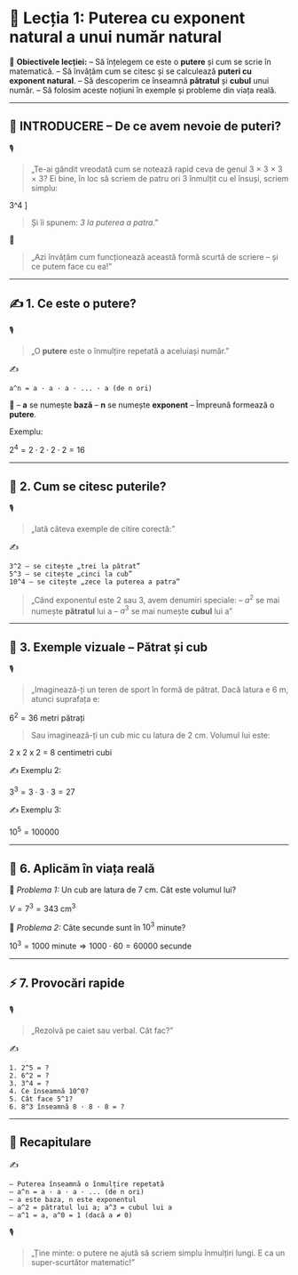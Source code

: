 # 📘 Lecția 1: Puterea cu exponent natural a unui număr natural

🎯 **Obiectivele lecției:**
 – Să înțelegem ce este o **putere** și cum se scrie în matematică.
 – Să învățăm cum se citesc și se calculează **puteri cu exponent natural**.
 – Să descoperim ce înseamnă **pătratul** și **cubul** unui număr.
 – Să folosim aceste noțiuni în exemple și probleme din viața reală.

------

## 🔔 INTRODUCERE – De ce avem nevoie de puteri?

🎙️

> „Te-ai gândit vreodată cum se notează rapid ceva de genul 3 × 3 × 3 × 3?
>  Ei bine, în loc să scriem de patru ori 3 înmulțit cu el însuși, scriem simplu:

3^4
 ]

> Și îi spunem: *3 la puterea a patra*.”

🧠

> „Azi învățăm cum funcționează această formă scurtă de scriere – și ce putem face cu ea!”

------

## ✍️ 1. Ce este o putere?

🎙️

> „O **putere** este o înmulțire repetată a aceluiași număr.”

✍️

```
a^n = a · a · a · ... · a (de n ori)
```

🧠
 – **a** se numește **bază**
 – **n** se numește **exponent**
 – Împreună formează o **putere**.

Exemplu:

$2^4 = 2 \cdot 2 \cdot 2 \cdot 2 = 16$

------

## 🔹 2. Cum se citesc puterile?

🎙️

> „Iată câteva exemple de citire corectă:”

✍️

```
3^2 – se citește „trei la pătrat”  
5^3 – se citește „cinci la cub”  
10^4 – se citește „zece la puterea a patra”
```

> „Când exponentul este 2 sau 3, avem denumiri speciale:
>  – $a^2$ se mai numește **pătratul** lui a
>  – $a^3$ se mai numește **cubul** lui a”

------

## 🧱 3. Exemple vizuale – Pătrat și cub

🎙️

> „Imaginează-ți un teren de sport în formă de pătrat. Dacă latura e 6 m, atunci suprafața e:

$6^2 = 36\ \text{metri pătrați}$

> Sau imaginează-ți un cub mic cu latura de 2 cm. Volumul lui este:

2 x 2 x 2 = 8 centimetri cubi

✍️ Exemplu 2:

$3^3 = 3 \cdot 3 \cdot 3 = 27$

✍️ Exemplu 3:

$10^5 = 100000$

------

## 🎯 6. Aplicăm în viața reală

🔹 *Problema 1:*
 Un cub are latura de 7 cm. Cât este volumul lui?

$V = 7^3 = 343\ \text{cm}^3$

🔹 *Problema 2:*
 Câte secunde sunt în $10^3$ minute?

$10^3 = 1000\ \text{minute} \Rightarrow 1000 \cdot 60 = 60000\ \text{secunde}$

------

## ⚡ 7. Provocări rapide

🎙️

> „Rezolvă pe caiet sau verbal. Cât fac?”

✍️

```
1. 2^5 = ?  
2. 6^2 = ?  
3. 3^4 = ?  
4. Ce înseamnă 10^0?  
5. Cât face 5^1?  
6. 8^3 înseamnă 8 · 8 · 8 = ?
```

------

## 🔁 Recapitulare

✍️

```
– Puterea înseamnă o înmulțire repetată  
– a^n = a · a · a · ... (de n ori)  
– a este baza, n este exponentul  
– a^2 = pătratul lui a; a^3 = cubul lui a  
– a^1 = a, a^0 = 1 (dacă a ≠ 0)
```

🎙️

> „Ține minte: o putere ne ajută să scriem simplu înmulțiri lungi. E ca un super-scurtător matematic!”

